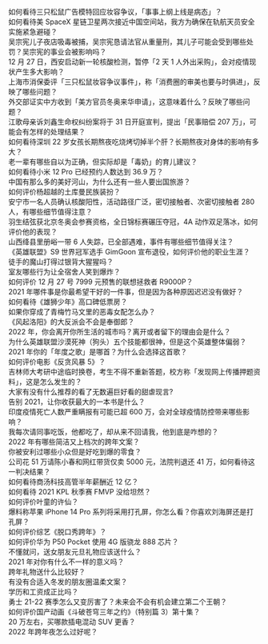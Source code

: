 如何看待三只松鼠广告模特回应妆容争议，「事事上纲上线是病态」？  
如何看待美 SpaceX 星链卫星两次接近中国空间站，我方为确保在轨航天员安全实施紧急避碰？  
吴宗宪儿子夜店吸毒被捕，吴宗宪恳请法官从重量刑，其儿子可能会受到哪些处罚？吴宗宪的事业会被影响吗？  
12 月 27 日，西安启动新一轮核酸检测，暂停「2 天 1 人外出采购」，会对疫情现状产生多大影响？  
上海市消保委评「三只松鼠妆容争议事件」，称「消费圈的审美也要与时俱进」，反映了哪些问题？  
外交部证实中方收到「美方官员冬奥来华申请」，这意味着什么？反映了哪些问题？  
江歌母亲诉刘鑫生命权纠纷案将于 31 日开庭宣判，提出「民事赔偿 207 万」，可能会有怎样的处理结果？  
如何看待深圳 22 岁女孩长期熬夜吃烧烤切掉半个肝？长期熬夜对身体的影响有多大？  
老一辈有哪些自以为正确，但实际却是「毒奶」的育儿建议？  
如何看待小米 12 Pro 已经预约人数达到 36.9 万？  
中国有那么多的美好河山，为什么还有一些人要出国旅游？  
如何评价杨超越的土库曼民族装扮？  
安宁市一名人员确认核酸阳性，活动路径广泛，密切接触者、次密切接触者 280 人，有哪些细节值得注意？  
羽生结弦获北京冬奥会参赛资格，全日锦标赛碾压夺冠，4A 动作双足落冰，如何评价他的表现？  
山西绛县里册峪一带 6 人失踪，已全部遇难，事件有哪些细节值得关注？  
《英雄联盟》S9 世界冠军选手 GimGoon 宣布退役，如何评价他的职业生涯？  
徒手的魔山打得过银背大猩猩吗？  
室友哪些行为让全宿舍人笑到爆炸？  
如何评价 12 月 27 号 7999 元预售的联想拯救者 R9000P？  
2021 年哪件事是你最希望干好的一件事，但是因为各种原因迟迟没有做好？  
如何看待《雄狮少年》高口碑低票房？  
如果你穿成了青梅竹马文里的恶毒女配怎么办？  
《风起洛阳》的大反派会不会是奉御郎？  
2022 年，你会离开你所生活的城市吗？离开或者留下的理由会是什么？  
为什么英雄联盟沙漠死神（狗头）五个技能都很神，但是这个英雄整体偏弱？  
2021 年你的「年度之歌」是哪首？为什么会选择这首歌？  
如何评价电影《反贪风暴 5》？  
吉林师大考研中途临时换卷，考生不得不重新答题，校方称「发现网上传播押题资料」，这是怎么发生的？  
大家有没有什么推荐的看了无数遍巨好看的甜虐现言?  
告别 2021，让你收获最大的一本书是什么？  
印度疫情死亡人数严重瞒报有可能已超  600 万，会对全球疫情防控带来哪些影响？  
我每次请同事吃饭，他都吃了，却从来不回请我，他到底是咋想的？  
2022 年有哪些简洁又上档次的跨年文案？  
你被安利过哪些小众但是好吃到爆的零食？  
公司花 51 万请陈小春和网红带货仅卖 5000 元，法院判退还 41 万，如何看待这一判决结果？  
如何看待商汤科技高管半年薪酬近 12 亿？  
如何看待 2021 KPL 秋季赛 FMVP 没给坦然？  
如何评价叶童的许仙？  
爆料称苹果 iPhone 14 Pro 系列将采用打孔屏，你怎么看？你喜欢刘海屏还是打孔屏？  
如何评价综艺《脱口秀跨年》？  
如何评价华为 P50 Pocket 使用 4G 版骁龙 888 芯片？  
不懂就问，送女朋友元旦礼物应该送什么？  
2021 年对你有什么不一样的意义吗？  
跨年礼物送什么比较好？  
有没有合适入冬发的朋友圈温柔文案？  
学历和工资成正比吗？  
勇士 21-22 赛季怎么又变厉害了？未来会不会有机会建立第二个王朝？  
如何评价国产动画《斗破苍穹三年之约》（特别篇 3）第十集？  
20 万左右，买哪款插电混动 SUV 更香？  
2022 年跨年夜怎么过好呢？  
